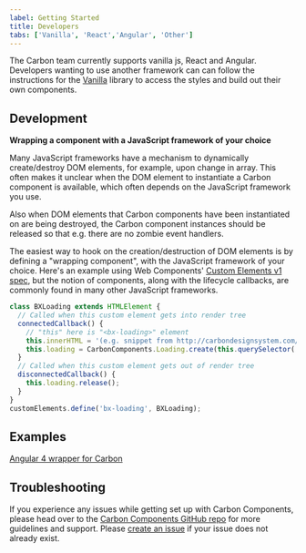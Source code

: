 ```yaml
---
label: Getting Started
title: Developers
tabs: ['Vanilla', 'React','Angular', 'Other']
---
```


<page-intro>The Carbon team currently supports vanilla js, React and Angular. Developers wanting to use another framework can can follow the instructions for the [Vanilla](/getting-started/developers/vanilla) library to access the styles and build out their own components.</page-intro>

## Development

**Wrapping a component with a JavaScript framework of your choice**

Many JavaScript frameworks have a mechanism to dynamically create/destroy DOM elements, for example, upon change in array.
This often makes it unclear when the DOM element to instantiate a Carbon component is available, which often depends on the JavaScript framework you use.

Also when DOM elements that Carbon components have been instantiated on are being destroyed, the Carbon component instances should be released so that e.g. there are no zombie event handlers.

The easiest way to hook on the creation/destruction of DOM elements is by defining a "wrapping component", with the JavaScript framework of your choice. Here's an example using Web Components' [Custom Elements v1 spec](https://developer.mozilla.org/en-US/docs/Web/Web_Components/Custom_Elements), but the notion of components, along with the lifecycle callbacks, are commonly found in many other JavaScript frameworks.

```javascript
class BXLoading extends HTMLElement {
  // Called when this custom element gets into render tree
  connectedCallback() {
    // "this" here is "<bx-loading>" element
    this.innerHTML = '(e.g. snippet from http://carbondesignsystem.com/components/loading/code)';
    this.loading = CarbonComponents.Loading.create(this.querySelector('[data-loading]'));
  }
  // Called when this custom element gets out of render tree
  disconnectedCallback() {
    this.loading.release();
  }
}
customElements.define('bx-loading', BXLoading);
```

## Examples

[Angular 4 wrapper for Carbon](https://codepen.io/asudoh/pen/VryJBO?editors=1010)

## Troubleshooting

If you experience any issues while getting set up with Carbon Components, please head over to the [Carbon Components GitHub repo](https://github.com/ibm/carbon-components) for more guidelines and support. Please [create an issue](https://github.com/ibm/carbon-components/issues) if your issue does not already exist.
